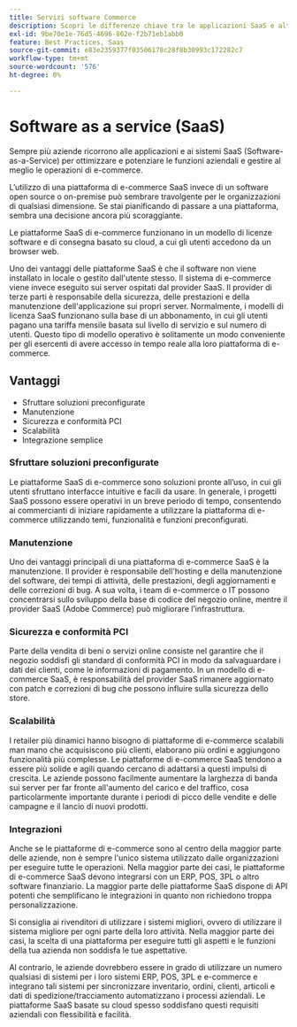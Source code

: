 ```yaml
---
title: Servizi software Commerce
description: Scopri le differenze chiave tra le applicazioni SaaS e altre opzioni di e-commerce open source con hosting autonomo (on-premise).
exl-id: 9be70e1e-76d5-4696-862e-f2b71eb1abb0
feature: Best Practices, Saas
source-git-commit: e83e2359377f03506178c28f8b30993c172282c7
workflow-type: tm+mt
source-wordcount: '576'
ht-degree: 0%

---
```


# Software as a service (SaaS)

Sempre più aziende ricorrono alle applicazioni e ai sistemi SaaS (Software-as-a-Service) per ottimizzare e potenziare le funzioni aziendali e gestire al meglio le operazioni di e-commerce.

L’utilizzo di una piattaforma di e-commerce SaaS invece di un software open source o on-premise può sembrare travolgente per le organizzazioni di qualsiasi dimensione. Se stai pianificando di passare a una piattaforma, sembra una decisione ancora più scoraggiante.

Le piattaforme SaaS di e-commerce funzionano in un modello di licenze software e di consegna basato su cloud, a cui gli utenti accedono da un browser web.

Uno dei vantaggi delle piattaforme SaaS è che il software non viene installato in locale o gestito dall&#39;utente stesso. Il sistema di e-commerce viene invece eseguito sui server ospitati dal provider SaaS. Il provider di terze parti è responsabile della sicurezza, delle prestazioni e della manutenzione dell&#39;applicazione sui propri server. Normalmente, i modelli di licenza SaaS funzionano sulla base di un abbonamento, in cui gli utenti pagano una tariffa mensile basata sul livello di servizio e sul numero di utenti. Questo tipo di modello operativo è solitamente un modo conveniente per gli esercenti di avere accesso in tempo reale alla loro piattaforma di e-commerce.

## Vantaggi

- Sfruttare soluzioni preconfigurate
- Manutenzione
- Sicurezza e conformità PCI
- Scalabilità
- Integrazione semplice

### Sfruttare soluzioni preconfigurate

Le piattaforme SaaS di e-commerce sono soluzioni pronte all’uso, in cui gli utenti sfruttano interfacce intuitive e facili da usare. In generale, i progetti SaaS possono essere operativi in un breve periodo di tempo, consentendo ai commercianti di iniziare rapidamente a utilizzare la piattaforma di e-commerce utilizzando temi, funzionalità e funzioni preconfigurati.

### Manutenzione

Uno dei vantaggi principali di una piattaforma di e-commerce SaaS è la manutenzione. Il provider è responsabile dell&#39;hosting e della manutenzione del software, dei tempi di attività, delle prestazioni, degli aggiornamenti e delle correzioni di bug. A sua volta, i team di e-commerce o IT possono concentrarsi sullo sviluppo della base di codice del negozio online, mentre il provider SaaS (Adobe Commerce) può migliorare l’infrastruttura.

### Sicurezza e conformità PCI

Parte della vendita di beni o servizi online consiste nel garantire che il negozio soddisfi gli standard di conformità PCI in modo da salvaguardare i dati dei clienti, come le informazioni di pagamento. In un modello di e-commerce SaaS, è responsabilità del provider SaaS rimanere aggiornato con patch e correzioni di bug che possono influire sulla sicurezza dello store.

### Scalabilità

I retailer più dinamici hanno bisogno di piattaforme di e-commerce scalabili man mano che acquisiscono più clienti, elaborano più ordini e aggiungono funzionalità più complesse. Le piattaforme di e-commerce SaaS tendono a essere più solide e agili quando cercano di adattarsi a questi impulsi di crescita. Le aziende possono facilmente aumentare la larghezza di banda sui server per far fronte all&#39;aumento del carico e del traffico, cosa particolarmente importante durante i periodi di picco delle vendite e delle campagne e il lancio di nuovi prodotti.

### Integrazioni

Anche se le piattaforme di e-commerce sono al centro della maggior parte delle aziende, non è sempre l&#39;unico sistema utilizzato dalle organizzazioni per eseguire tutte le operazioni. Nella maggior parte dei casi, le piattaforme di e-commerce SaaS devono integrarsi con un ERP, POS, 3PL o altro software finanziario. La maggior parte delle piattaforme SaaS dispone di API potenti che semplificano le integrazioni in quanto non richiedono troppa personalizzazione.

Si consiglia ai rivenditori di utilizzare i sistemi migliori, ovvero di utilizzare il sistema migliore per ogni parte della loro attività. Nella maggior parte dei casi, la scelta di una piattaforma per eseguire tutti gli aspetti e le funzioni della tua azienda non soddisfa le tue aspettative.

Al contrario, le aziende dovrebbero essere in grado di utilizzare un numero qualsiasi di sistemi per
i loro sistemi ERP, POS, 3PL e e-commerce e integrano tali sistemi per sincronizzare inventario, ordini, clienti, articoli e dati di spedizione/tracciamento automatizzano i processi aziendali. Le piattaforme SaaS basate su cloud spesso soddisfano questi requisiti aziendali con flessibilità e facilità.
